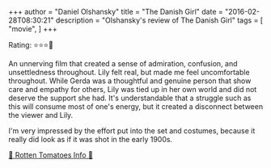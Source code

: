+++
author = "Daniel Olshansky"
title = "The Danish Girl"
date = "2016-02-28T08:30:21"
description = "Olshansky's review of The Danish Girl"
tags = [
    "movie",
]
+++

Rating: ⭐⭐⭐🌟

An unnerving film that created a sense of admiration, confusion, and unsettledness throughout. Lily felt real, but made me feel uncomfortable throughout. While Gerda was a thoughtful and genuine person that show care and empathy for others, Lily was tied up in her own world and did not deserve the support she had. It's understandable that a struggle such as this will consume most of one's energy, but it created a disconnect between the viewer and Lily.

I'm very impressed by the effort put into the set and costumes, because it really did look as if it was shot in the early 1900s.

[🍅 Rotten Tomatoes Info 🍅](https://www.rottentomatoes.com//m/the_danish_girl_2015)